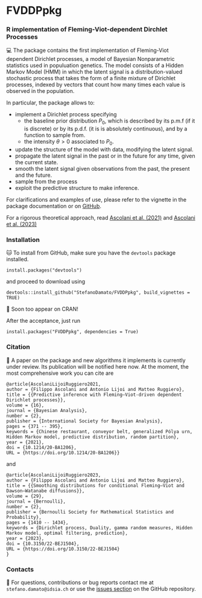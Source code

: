 # FVDDPpkg


### R implementation of Fleming-Viot-dependent Dirchlet Processes

:computer: The package contains the first implementation of Fleming-Viot dependent Dirichlet processes, a model of Bayesian Nonparametric statistics used in populuation genetics. 
The model consists of a Hidden Markov Model (HMM) in which the latent signal is a distribution-valued stochastic process that takes the form of a finite mixture of Dirichlet processes, indexed by vectors that count how many times each value is observed in the population.

In particular, the package allows to:
* implement a Dirichlet process specifying
    * the baseline prior distribution $P_0$, which is described by its p.m.f (if it is discrete) or by its p.d.f. (it is is absolutely continuous), and by a function to sample from.
    * the intensity $\theta > 0$ associated to $P_0$.
* update the structure of the model with data, modifying the latent signal.
* propagate the latent signal in the past or in the future for any time, given the current state.
* smooth the latent signal given observations from the past, the present and the future.
* sample from the process
* exploit the predictive structure to make inference.

For clarifications and examples of use, please refer to the vignette in the package documentation or on [GitHub](https://github.com/StefanoDamato/FVDDPpkg/blob/master/vignettes/FVDDPpkg.Rmd).

For a rigorous theoretical approach, read [Ascolani et al. (2021)](https://projecteuclid.org/journals/bayesian-analysis/advance-publication/Predictive-inference-with-FlemingViot-driven-dependent-Dirichlet-processes/10.1214/20-BA1206.full) and [Ascolani et al. (2023)](https://projecteuclid.org/journals/bernoulli/volume-29/issue-2/Smoothing-distributions-for-conditional-FlemingViot-and-DawsonWatanabe-diffusions/10.3150/22-BEJ1504.short)


### Installation


:cat: To install from GitHub, make sure you have the `devtools` package installed.
```
install.packages("devtools")
```
and proceed to download using
```
devtools::install_github("StefanoDamato/FVDDPpkg", build_vignettes = TRUE)
```

:space_invader: Soon too appear on CRAN!

After the acceptance, just run
```
install.packages("FVDDPpkg", dependencies = True)
```

### Citation

:book: A paper on the package and new algorithms it implements is currently under review. 
Its publication will be notified here now.
At the moment, the most comprehensive work you can cite are
```
@article{AscolaniLijoiRuggiero2021,
author = {Filippo Ascolani and Antonio Lijoi and Matteo Ruggiero},
title = {{Predictive inference with Fleming–Viot-driven dependent Dirichlet processes}},
volume = {16},
journal = {Bayesian Analysis},
number = {2},
publisher = {International Society for Bayesian Analysis},
pages = {371 -- 395},
keywords = {Chinese restaurant, conveyor belt, generalized Pólya urn, Hidden Markov model, predictive distribution, random partition},
year = {2021},
doi = {10.1214/20-BA1206},
URL = {https://doi.org/10.1214/20-BA1206}}
```
and
```
@article{AscolaniLijoiRuggiero2023,
author = {Filippo Ascolani and Antonio Lijoi and Matteo Ruggiero},
title = {{Smoothing distributions for conditional Fleming–Viot and Dawson–Watanabe diffusions}},
volume = {29},
journal = {Bernoulli},
number = {2},
publisher = {Bernoulli Society for Mathematical Statistics and Probability},
pages = {1410 -- 1434},
keywords = {Dirichlet process, Duality, gamma random measures, Hidden Markov model, optimal filtering, prediction},
year = {2023},
doi = {10.3150/22-BEJ1504},
URL = {https://doi.org/10.3150/22-BEJ1504}
}
```


### Contacts

:e-mail: For questions, contributions or bug reports contact me at `stefano.damato@idsia.ch` or use the [issues section](https://github.com/StefanoDamato/FVDDPpkg/issues) on the GitHub repository.